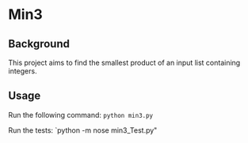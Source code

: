 # Min3

## Background

This project aims to find the smallest product of an input list containing integers.

## Usage

Run the following command: `python min3.py`

Run the tests: `python -m nose min3_Test.py"
